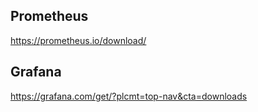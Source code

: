 ## Prometheus
https://prometheus.io/download/


## Grafana
https://grafana.com/get/?plcmt=top-nav&cta=downloads

